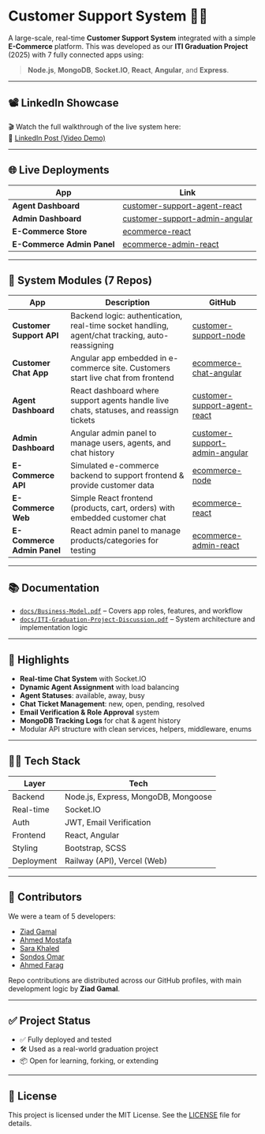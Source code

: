# Customer Support System 🧠💬

A large-scale, real-time **Customer Support System** integrated with a simple **E-Commerce** platform. This was developed as our **ITI Graduation Project** (2025) with 7 fully connected apps using:

> **Node.js**, **MongoDB**, **Socket.IO**, **React**, **Angular**, and **Express**.

---

## 📽️ LinkedIn Showcase

🎬 Watch the full walkthrough of the live system here:  
🔗 [LinkedIn Post (Video Demo)](https://www.linkedin.com/posts/ziad-gamal_nodejs-socketio-mongodb-activity-7334142892787085313-T0eT)

---

## 🌐 Live Deployments

| App | Link |
|-----|------|
| **Agent Dashboard** | [customer-support-agent-react](https://customer-support-agent-react.vercel.app/) |
| **Admin Dashboard** | [customer-support-admin-angular](https://customer-support-admin-angular.vercel.app/) |
| **E-Commerce Store** | [ecommerce-react](https://ecommerce-react-two-pi.vercel.app/) |
| **E-Commerce Admin Panel** | [ecommerce-admin-react](https://ecommerce-admin-react.vercel.app/) |

---

## 🧩 System Modules (7 Repos)

| App | Description | GitHub |
|-----|-------------|--------|
| **Customer Support API** | Backend logic: authentication, real-time socket handling, agent/chat tracking, auto-reassigning | [customer-support-node](https://github.com/ZiadGamalDev/customer-support-node) |
| **Customer Chat App** | Angular app embedded in e-commerce site. Customers start live chat from frontend | [ecommerce-chat-angular](https://github.com/ZiadGamalDev/ecommerce-chat-angular) |
| **Agent Dashboard** | React dashboard where support agents handle live chats, statuses, and reassign tickets | [customer-support-agent-react](https://github.com/ZiadGamalDev/customer-support-agent-react) |
| **Admin Dashboard** | Angular admin panel to manage users, agents, and chat history | [customer-support-admin-angular](https://github.com/ZiadGamalDev/customer-support-admin-angular) |
| **E-Commerce API** | Simulated e-commerce backend to support frontend & provide customer data | [ecommerce-node](https://github.com/ZiadGamalDev/ecommerce-node) |
| **E-Commerce Web** | Simple React frontend (products, cart, orders) with embedded customer chat | [ecommerce-react](https://github.com/ZiadGamalDev/ecommerce-react) |
| **E-Commerce Admin Panel** | React admin panel to manage products/categories for testing | [ecommerce-admin-react](https://github.com/ZiadGamalDev/ecommerce-admin-react) |

---

## 📚 Documentation

- [`docs/Business-Model.pdf`](./docs/Business-Model.pdf) – Covers app roles, features, and workflow
- [`docs/ITI-Graduation-Project-Discussion.pdf`](./docs/ITI-Graduation-Project-Discussion.pdf) – System architecture and implementation logic

---

## 🧠 Highlights

- **Real-time Chat System** with Socket.IO
- **Dynamic Agent Assignment** with load balancing
- **Agent Statuses**: available, away, busy
- **Chat Ticket Management**: new, open, pending, resolved
- **Email Verification & Role Approval** system
- **MongoDB Tracking Logs** for chat & agent history
- Modular API structure with clean services, helpers, middleware, enums

---

## 👨‍💻 Tech Stack

| Layer | Tech |
|-------|------|
| Backend | Node.js, Express, MongoDB, Mongoose |
| Real-time | Socket.IO |
| Auth | JWT, Email Verification |
| Frontend | React, Angular |
| Styling | Bootstrap, SCSS |
| Deployment | Railway (API), Vercel (Web) |

---

## 🤝 Contributors

We were a team of 5 developers:

- [Ziad Gamal](https://github.com/ZiadGamalDev)
- [Ahmed Mostafa](https://github.com/3b3zeem)
- [Sara Khaled](https://github.com/sarah5aled152)
- [Sondos Omar](https://github.com/sondosomarr)
- [Ahmed Farag](https://github.com/iahmedfarag)

Repo contributions are distributed across our GitHub profiles, with main development logic by **Ziad Gamal**.

---

## ✅ Project Status

- ✅ Fully deployed and tested
- 🛠️ Used as a real-world graduation project
- 📦 Open for learning, forking, or extending

---

## 📜 License

This project is licensed under the MIT License. See the [LICENSE](./LICENSE) file for details.
